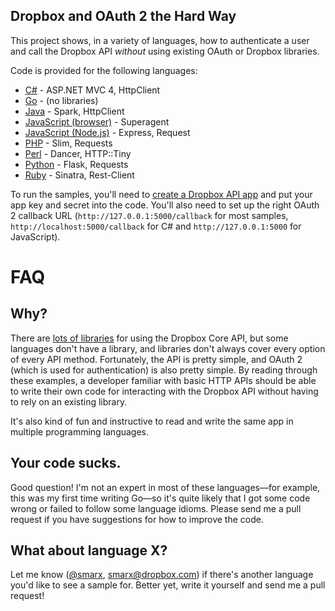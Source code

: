 Dropbox and OAuth 2 the Hard Way
--------------------------------

This project shows, in a variety of languages, how to authenticate a user and call the Dropbox API *without* using existing OAuth or Dropbox libraries.

Code is provided for the following languages:

* [C#](C%23) - ASP.NET MVC 4, HttpClient
* [Go](Go) - (no libraries)
* [Java](Java) - Spark, HttpClient
* [JavaScript (browser)](JavaScript) - Superagent
* [JavaScript (Node.js)](Node.js) - Express, Request
* [PHP](PHP) - Slim, Requests
* [Perl](Perl) - Dancer, HTTP::Tiny
* [Python](Python) - Flask, Requests
* [Ruby](Ruby) - Sinatra, Rest-Client

To run the samples, you'll need to [create a Dropbox API app](https://www.dropbox.com/developers/apps) and put your app key and secret into the code. You'll also need to set up the right OAuth 2 callback URL (`http://127.0.0.1:5000/callback` for most samples, `http://localhost:5000/callback` for C# and `http://127.0.0.1:5000` for JavaScript).

FAQ
===

Why?
----

There are [lots of libraries](https://www.dropbox.com/developers/core) for using the Dropbox Core API, but some languages don't have a library, and libraries don't always cover every option of every API method. Fortunately, the API is pretty simple, and OAuth 2 (which is used for authentication) is also pretty simple. By reading through these examples, a developer familiar with basic HTTP APIs should be able to write their own code for interacting with the Dropbox API without having to rely on an existing library.

It's also kind of fun and instructive to read and write the same app in multiple programming languages.

Your code sucks.
----------------
Good question! I'm not an expert in most of these languages&mdash;for example, this was my first time writing Go&mdash;so it's quite likely that I got some code wrong or failed to follow some language idioms. Please send me a pull request if you have suggestions for how to improve the code.

What about language X?
----------------------

Let me know ([@smarx](https://twitter.com/smarx), [smarx@dropbox.com](mailto:smarx@dropbox.com)) if there's another language you'd like to see a sample for. Better yet, write it yourself and send me a pull request!
